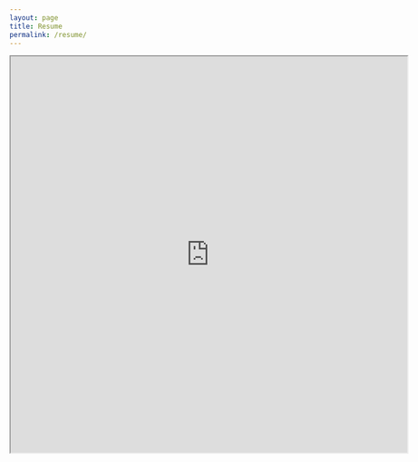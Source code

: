 ```yaml
---
layout: page
title: Resume
permalink: /resume/
---
```


<style type="text/css">
.wrapper {
  max-width: 90%;
}
</style>

<iframe src="https://docs.google.com/document/d/1UtxBwYcgUm21ZfGa0TFo0xZixmLcDT2hwXdmtSaiD7E/edit?embedded=true" width="700px" height="700px">Loading </iframe>
